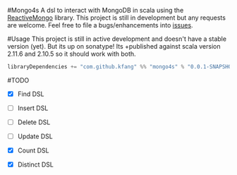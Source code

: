 #Mongo4s
A dsl to interact with MongoDB in scala using the [ReactiveMongo](http://reactivemongo.org) library.
This project is still in development but any requests are welcome. Feel free to file a bugs/enhancements
into [issues](https://github.com/kfang/mongo4s/issues).

#Usage
This project is still in active development and doesn't have a stable version (yet). But its up on sonatype!
Its +published against scala version 2.11.6 and 2.10.5 so it should work with both.
```scala
libraryDependencies += "com.github.kfang" %% "mongo4s" % "0.0.1-SNAPSHOT"
```

#TODO
- [x] Find DSL
- [ ] Insert DSL
- [ ] Delete DSL
- [ ] Update DSL
- [x] Count DSL
- [x] Distinct DSL


